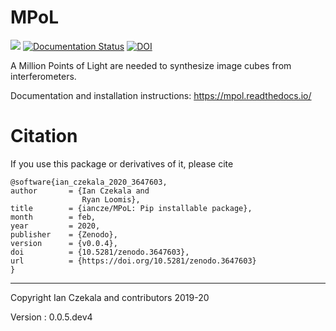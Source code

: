 # MPoL

![](https://github.com/iancze/MPoL/workflows/Python%20package/badge.svg)
[![Documentation Status](https://readthedocs.org/projects/mpol/badge/?version=latest)](https://mpol.readthedocs.io/en/latest/?badge=latest)
[![DOI](https://zenodo.org/badge/224543208.svg)](https://zenodo.org/badge/latestdoi/224543208)

A Million Points of Light are needed to synthesize image cubes from interferometers.

Documentation and installation instructions: https://mpol.readthedocs.io/


# Citation 

If you use this package or derivatives of it, please cite

    @software{ian_czekala_2020_3647603,
    author       = {Ian Czekala and
                    Ryan Loomis},
    title        = {iancze/MPoL: Pip installable package},
    month        = feb,
    year         = 2020,
    publisher    = {Zenodo},
    version      = {v0.0.4},
    doi          = {10.5281/zenodo.3647603},
    url          = {https://doi.org/10.5281/zenodo.3647603}
    }

---
Copyright Ian Czekala and contributors 2019-20

Version : 
0.0.5.dev4